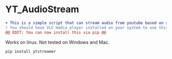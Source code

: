 # YT_AudioStream
```diff
+ This is a simple script that can stream audio from youtube based on search results you give.
! You should have VLC media player installed on your system to use this.
@@ EDIT: You can now install this via pip @@
```
Works on linux.
Not tested on Windows and Mac.


```pip install ytstreamer```

